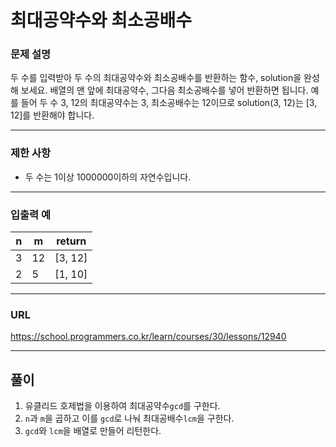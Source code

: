 # 최대공약수와 최소공배수

### 문제 설명

두 수를 입력받아 두 수의 최대공약수와 최소공배수를 반환하는 함수, solution을 완성해 보세요. 배열의 맨 앞에 최대공약수, 그다음 최소공배수를 넣어 반환하면 됩니다. 예를 들어 두 수 3, 12의 최대공약수는 3, 최소공배수는 12이므로 solution(3, 12)는 [3, 12]를 반환해야 합니다.

-----------
### 제한 사항

- 두 수는 1이상 1000000이하의 자연수입니다.

-----------
### 입출력 예

| n   | m   | return  |
|-----|-----|---------|
| 3   | 12  | [3, 12] |
| 2   | 5   | [1, 10] |

-----------
### URL

https://school.programmers.co.kr/learn/courses/30/lessons/12940

-----------
## 풀이
1. 유클리드 호제법을 이용하여 최대공약수`gcd`를 구한다.
2. `n`과 `m`을 곱하고 이를 `gcd`로 나눠 최대공배수`lcm`을 구한다.
3. `gcd`와 `lcm`을 배열로 만들어 리턴한다.